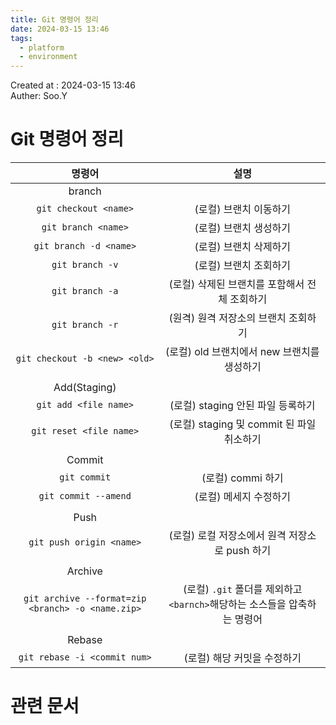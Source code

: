 ```yaml
---
title: Git 명령어 정리
date: 2024-03-15 13:46
tags:
  - platform
  - environment
---
```


Created at : 2024-03-15 13:46  
Auther: Soo.Y  

# Git 명령어 정리

|                        명령어                        |                        설명                         |
| :-----------------------------------------------: | :-----------------------------------------------: |
|                      branch                       |                                                   |
|               `git checkout <name>`               |                   (로컬) 브랜치 이동하기                   |
|                `git branch <name>`                |                   (로컬) 브랜치 생성하기                   |
|              `git branch -d <name>`               |                   (로컬) 브랜치 삭제하기                   |
|                  `git branch -v`                  |                   (로컬) 브랜치 조회하기                   |
|                  `git branch -a`                  |            (로컬) 삭제된 브랜치를 포함해서 전체 조회하기             |
|                  `git branch -r`                  |               (원격) 원격 저장소의 브랜치 조회하기               |
|           `git checkout -b <new> <old>`           |           (로컬) old 브랜치에서 new 브랜치를 생성하기            |
|                                                   |                                                   |
|                   Add(Staging)                    |                                                   |
|               `git add <file name>`               |              (로컬) staging 안된 파일 등록하기              |
|              `git reset <file name>`              |          (로컬) staging 및 commit 된 파일 취소하기          |
|                                                   |                                                   |
|                      Commit                       |                                                   |
|                   `git commit`                    |                   (로컬) commi 하기                   |
|               `git commit --amend`                |                   (로컬) 메세지 수정하기                   |
|                                                   |                                                   |
|                       Push                        |                                                   |
|             `git push origin <name>`              |           (로컬) 로컬 저장소에서 원격 저장소로 push 하기           |
|                                                   |                                                   |
|                      Archive                      |                                                   |
| `git archive --format=zip <branch> -o <name.zip>` | (로컬) `.git` 폴더를 제외하고 `<barnch>`해당하는 소스들을 압축하는 명령어 |
|                                                   |                                                   |
|                      Rebase                       |                                                   |
|           `git rebase -i <commit num>`            |                 (로컬) 해당 커밋을 수정하기                  |


# 관련 문서


